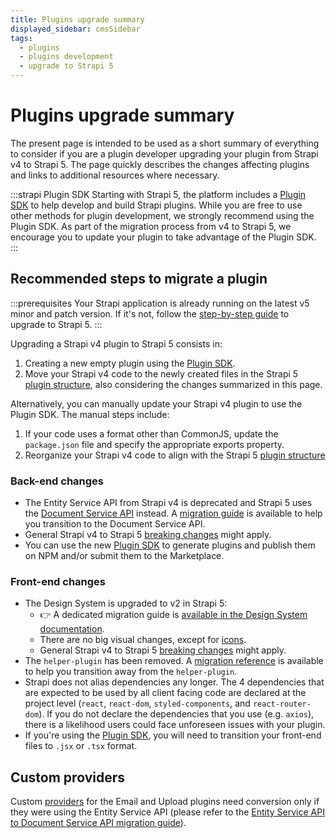 ```yaml
---
title: Plugins upgrade summary
displayed_sidebar: cmsSidebar
tags:
  - plugins
  - plugins development
  - upgrade to Strapi 5
---
```


# Plugins upgrade summary

The present page is intended to be used as a short summary of everything to consider if you are a plugin developer upgrading your plugin from Strapi v4 to Strapi 5. The page quickly describes the changes affecting plugins and links to additional resources where necessary.

:::strapi Plugin SDK
Starting with Strapi 5, the platform includes a [Plugin SDK](/dev-docs/plugins/development/plugin-sdk) to help develop and build Strapi plugins. While you are free to use other methods for plugin development, we strongly recommend using the Plugin SDK. As part of the migration process from v4 to Strapi 5, we encourage you to update your plugin to take advantage of the Plugin SDK.
:::

## Recommended steps to migrate a plugin
:::prerequisites
Your Strapi application is already running on the latest v5 minor and patch version. If it's not, follow the [step-by-step guide](/dev-docs/migration/v4-to-v5/step-by-step) to upgrade to Strapi 5.
:::

Upgrading a Strapi v4 plugin to Strapi 5 consists in:

1. Creating a new empty plugin using the [Plugin SDK](/dev-docs/plugins/development/create-a-plugin).
2. Move your Strapi v4 code to the newly created files in the Strapi 5 [plugin structure](/dev-docs/plugins/development/plugin-structure), also considering the changes summarized in this page.

Alternatively, you can manually update your Strapi v4 plugin to use the Plugin SDK.
The manual steps include:
1. If your code uses a format other than CommonJS, update the `package.json` file and specify the appropriate exports property.
2. Reorganize your Strapi v4 code to align with the Strapi 5 [plugin structure](/dev-docs/plugins/development/plugin-structure)

### Back-end changes

- The Entity Service API from Strapi v4 is deprecated and Strapi 5 uses the [Document Service API](/dev-docs/api/document-service) instead. A [migration guide](/dev-docs/migration/v4-to-v5/additional-resources/from-entity-service-to-document-service) is available to help you transition to the Document Service API.
- General Strapi v4 to Strapi 5 [breaking changes](/dev-docs/migration/v4-to-v5/breaking-changes) might apply.
- You can use the new [Plugin SDK](/dev-docs/plugins/development/create-a-plugin) to generate plugins and publish them on NPM and/or submit them to the Marketplace.

### Front-end changes

- The Design System is upgraded to v2 in Strapi 5:
  - 👉 A dedicated migration guide is [available in the Design System documentation](https://design-system-git-main-strapijs.vercel.app/?path=/docs/getting-started-migration-guides-v1-to-v2--docs).
  - There are no big visual changes, except for [icons](https://design-system-git-main-strapijs.vercel.app/?path=/docs/foundations-icons-overview--docs).
  - General Strapi v4 to Strapi 5 [breaking changes](/dev-docs/migration/v4-to-v5/breaking-changes) might apply.
- The `helper-plugin` has been removed. A [migration reference](/dev-docs/migration/v4-to-v5/additional-resources/helper-plugin) is available to help you transition away from the `helper-plugin`.
- Strapi does not alias dependencies any longer. The 4 dependencies that are expected to be used by all client facing code are declared at the project level (`react`, `react-dom`, `styled-components`, and `react-router-dom`). If you do not declare the dependencies that you use (e.g. `axios`), there is a likelihood users could face unforeseen issues with your plugin.
- If you're using the [Plugin SDK](/dev-docs/plugins/development/create-a-plugin), you will need to transition your front-end files to `.jsx` or `.tsx` format.

## Custom providers

Custom [providers](/dev-docs/providers) for the Email and Upload plugins need conversion only if they were using the Entity Service API (please refer to the [Entity Service API to Document Service API migration guide](/dev-docs/migration/v4-to-v5/additional-resources/from-entity-service-to-document-service)).
